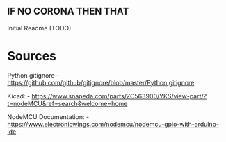 ## IF NO CORONA THEN THAT

Initial Readme (TODO)

# Sources

Python gitignore
    - https://github.com/github/gitignore/blob/master/Python.gitignore

Kicad:
    - https://www.snapeda.com/parts/ZC563900/YKS/view-part/?t=nodeMCU&ref=search&welcome=home

NodeMCU Documentation:
    - https://www.electronicwings.com/nodemcu/nodemcu-gpio-with-arduino-ide